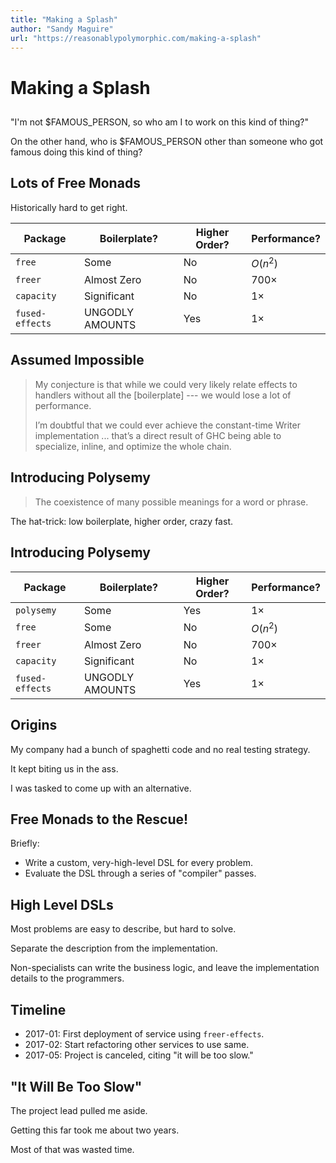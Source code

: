 ```yaml
---
title: "Making a Splash"
author: "Sandy Maguire"
url: "https://reasonablypolymorphic.com/making-a-splash"
---
```


# Making a Splash


##

"I'm not \$FAMOUS_PERSON, so who am I to work on this kind of thing?"

On the other hand, who is \$FAMOUS_PERSON other than someone who got famous
doing this kind of thing?


## Lots of Free Monads

Historically hard to get right.

| Package         | Boilerplate?    | Higher Order? | Performance?     |
| ---------       | ------------    | ------------- | ---------------- |
| `free`          | Some            | No            | $O(n^2)$         |
| `freer`         | Almost Zero     | No            | $700 \times$     |
| `capacity`      | Significant     | No            | $1 \times$      |
| `fused-effects` | UNGODLY AMOUNTS | Yes           | $1 \times$      |


## Assumed Impossible

> My conjecture is that while we could very likely relate effects to handlers
> without all the [boilerplate] --- we would lose a lot of performance.
>
> I’m doubtful that we could ever achieve the constant-time
> Writer implementation ...  that’s a direct result of GHC being able to
> specialize, inline, and optimize the whole chain.


## Introducing Polysemy

> The coexistence of many possible meanings for a word or phrase.

The hat-trick: low boilerplate, higher order, crazy fast.


## Introducing Polysemy

| Package         | Boilerplate?    | Higher Order? | Performance?     |
| ---------       | ------------    | ------------- | ---------------- |
| `polysemy`      | Some            | Yes           | $1 \times$       |
| `free`          | Some            | No            | $O(n^2)$         |
| `freer`         | Almost Zero     | No            | $700 \times$     |
| `capacity`      | Significant     | No            | $1 \times$      |
| `fused-effects` | UNGODLY AMOUNTS | Yes           | $1 \times$      |


## Origins

My company had a bunch of spaghetti code and no real testing strategy.

It kept biting us in the ass.

I was tasked to come up with an alternative.


## Free Monads to the Rescue!

Briefly:

* Write a custom, very-high-level DSL for every problem.
* Evaluate the DSL through a series of "compiler" passes.


## High Level DSLs

Most problems are easy to describe, but hard to solve.

Separate the description from the implementation.

Non-specialists can write the business logic, and leave the implementation
details to the programmers.


## Timeline

* 2017-01: First deployment of service using `freer-effects`.
* 2017-02: Start refactoring other services to use same.
* 2017-05: Project is canceled, citing "it will be too slow."


## "It Will Be Too Slow"

The project lead pulled me aside.

Getting this far took me about two years.

Most of that was wasted time.

